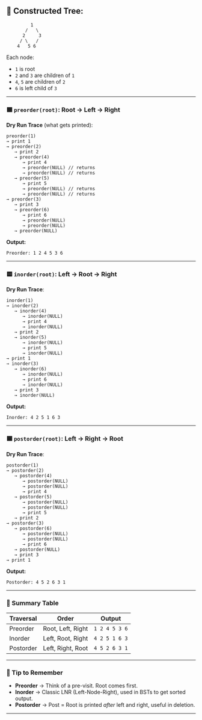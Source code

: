 ## 🌳 Constructed Tree:

```
         1
       /   \
      2     3
     / \   /
    4   5 6
```

Each node:

* `1` is root
* `2` and `3` are children of `1`
* `4`, `5` are children of `2`
* `6` is left child of `3`

---

### 🟩 `preorder(root)`: Root → Left → Right

**Dry Run Trace** (what gets printed):

```
preorder(1)
→ print 1
→ preorder(2)
   → print 2
   → preorder(4)
      → print 4
      → preorder(NULL) // returns
      → preorder(NULL) // returns
   → preorder(5)
      → print 5
      → preorder(NULL) // returns
      → preorder(NULL) // returns
→ preorder(3)
   → print 3
   → preorder(6)
      → print 6
      → preorder(NULL)
      → preorder(NULL)
   → preorder(NULL)
```

**Output:**

```
Preorder: 1 2 4 5 3 6
```

---

### 🟨 `inorder(root)`: Left → Root → Right

**Dry Run Trace**:

```
inorder(1)
→ inorder(2)
   → inorder(4)
      → inorder(NULL)
      → print 4
      → inorder(NULL)
   → print 2
   → inorder(5)
      → inorder(NULL)
      → print 5
      → inorder(NULL)
→ print 1
→ inorder(3)
   → inorder(6)
      → inorder(NULL)
      → print 6
      → inorder(NULL)
   → print 3
   → inorder(NULL)
```

**Output:**

```
Inorder: 4 2 5 1 6 3
```

---

### 🟦 `postorder(root)`: Left → Right → Root

**Dry Run Trace**:

```
postorder(1)
→ postorder(2)
   → postorder(4)
      → postorder(NULL)
      → postorder(NULL)
      → print 4
   → postorder(5)
      → postorder(NULL)
      → postorder(NULL)
      → print 5
   → print 2
→ postorder(3)
   → postorder(6)
      → postorder(NULL)
      → postorder(NULL)
      → print 6
   → postorder(NULL)
   → print 3
→ print 1
```

**Output:**

```
Postorder: 4 5 2 6 3 1
```

---

### 🔄 Summary Table

| Traversal | Order             | Output        |
| --------- | ----------------- | ------------- |
| Preorder  | Root, Left, Right | `1 2 4 5 3 6` |
| Inorder   | Left, Root, Right | `4 2 5 1 6 3` |
| Postorder | Left, Right, Root | `4 5 2 6 3 1` |

---

### 📌 Tip to Remember

* **Preorder** → Think of a pre-visit. Root comes first.
* **Inorder** → Classic LNR (Left-Node-Right), used in BSTs to get sorted output.
* **Postorder** → Post = Root is printed *after* left and right, useful in deletion.

---